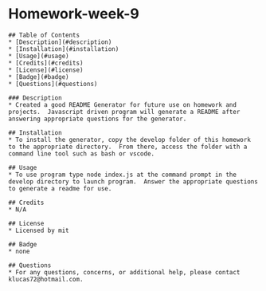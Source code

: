 # Homework-week-9
    
    ## Table of Contents
    * [Description](#description) 
    * [Installation](#installation)
    * [Usage](#usage)
    * [Credits](#credits)
    * [License](#license)
    * [Badge](#badge)
    * [Questions](#questions)
    
    ### Description
    * Created a good README Generator for future use on homework and projects.  Javascript driven program will generate a README after answering appropriate questions for the generator.
    
    ## Installation
    * To install the generator, copy the develop folder of this homework to the appropriate directory.  From there, access the folder with a command line tool such as bash or vscode.
    
    ## Usage
    * To use program type node index.js at the command prompt in the develop directory to launch program.  Answer the appropriate questions to generate a readme for use.
    
    ## Credits
    * N/A
    
    ## License
    * Licensed by mit
    
    ## Badge
    * none
    
    ## Questions
    * For any questions, concerns, or additional help, please contact klucas72@hotmail.com.